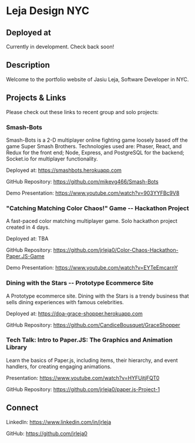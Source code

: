 # Leja Design NYC

## Deployed at

Currently in development. Check back soon!

## Description

Welcome to the portfolio website of Jasiu Leja, Software Developer in NYC.

## Projects & Links

Please check out these links to recent group and solo projects:

### Smash-Bots

Smash-Bots is a 2-D multiplayer online fighting game loosely based off the game Super Smash Brothers.
Technologies used are: Phaser, React, and Redux for the front end; Node, Express, and PostgreSQL for the backend; Socket.io for multiplayer functionality.

Deployed at:
https://smashbots.herokuapp.com

GitHub Repository:
https://github.com/mikevg466/Smash-Bots

Demo Presentation:
https://www.youtube.com/watch?v=903YYFBc9V8

### "Catching Matching Color Chaos!" Game -- Hackathon Project

A fast-paced color matching multiplayer game. Solo hackathon project created in 4 days.

Deployed at:
TBA

GitHub Repository:
https://github.com/jrleja0/Color-Chaos-Hackathon-Paper.JS-Game

Demo Presentation:
https://www.youtube.com/watch?v=EYTeEmcarnY

### Dining with the Stars -- Prototype Ecommerce Site

A Prototype ecommerce site. Dining with the Stars is a trendy business that sells dining experiences with famous celebrities.

Deployed at:
https://doa-grace-shopper.herokuapp.com

GitHub Repository:
https://github.com/CandiceBousquet/GraceShopper

### Tech Talk: Intro to Paper.JS: The Graphics and Animation Library

Learn the basics of Paper.js, including items, their hierarchy, and event handlers, for creating engaging animations.

Presentation:
https://www.youtube.com/watch?v=HYFUitjFQT0

GitHub Repository:
https://github.com/jrleja0/paper.js-Project-1

## Connect

LinkedIn:
https://www.linkedin.com/in/jrleja

GitHub:
https://github.com/jrleja0
